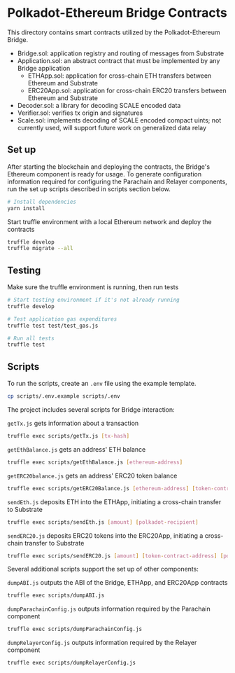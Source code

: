 # Polkadot-Ethereum Bridge Contracts

This directory contains smart contracts utilized by the Polkadot-Ethereum Bridge.

- Bridge.sol: application registry and routing of messages from Substrate
- Application.sol: an abstract contract that must be implemented by any Bridge application
    - ETHApp.sol: application for cross-chain ETH transfers between Ethereum and Substrate
    - ERC20App.sol: application for cross-chain ERC20 transfers between Ethereum and Substrate
- Decoder.sol: a library for decoding SCALE encoded data
- Verifier.sol: verifies tx origin and signatures
- Scale.sol: implements decoding of SCALE encoded compact uints; not currently used, will support future work on generalized data relay

## Set up

After starting the blockchain and deploying the contracts, the Bridge's Ethereum component is ready for usage. To generate configuration information required for configuring the Parachain and Relayer components, run the set up scripts described in scripts section below.

```bash
# Install dependencies
yarn install
```

Start truffle environment with a local Ethereum network and deploy the contracts

```bash
truffle develop
truffle migrate --all
```

## Testing

Make sure the truffle environment is running, then run tests

```bash
# Start testing environment if it's not already running
truffle develop

# Test application gas expenditures
truffle test test/test_gas.js

# Run all tests
truffle test
```

## Scripts

To run the scripts, create an `.env` file using the example template.

```bash
cp scripts/.env.example scripts/.env
```

The project includes several scripts for Bridge interaction:

`getTx.js` gets information about a transaction

``` bash
truffle exec scripts/getTx.js [tx-hash]
```

`getEthBalance.js` gets an address' ETH balance

``` bash
truffle exec scripts/getEthBalance.js [ethereum-address]
```

`getERC20balance.js` gets an address' ERC20 token balance

``` bash
truffle exec scripts/getERC20Balance.js [ethereum-address] [token-contract-address]
```

`sendEth.js` deposits ETH into the ETHApp, initiating a cross-chain transfer to Substrate

``` bash
truffle exec scripts/sendEth.js [amount] [polkadot-recipient]
```

`sendERC20.js` deposits ERC20 tokens into the ERC20App, initiating a cross-chain transfer to Substrate

``` bash
truffle exec scripts/sendERC20.js [amount] [token-contract-address] [polkadot-recipient]
```

Several additional scripts support the set up of other components:

`dumpABI.js` outputs the ABI of the Bridge, ETHApp, and ERC20App contracts

``` bash
truffle exec scripts/dumpABI.js
```

`dumpParachainConfig.js`  outputs information required by the Parachain component

``` bash
truffle exec scripts/dumpParachainConfig.js
```

`dumpRelayerConfig.js`  outputs information required by the Relayer component

``` bash
truffle exec scripts/dumpRelayerConfig.js
```
